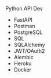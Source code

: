 Python API Dev
- FastAPI
- Postman
- PostgreSQL
- SQL
- SQLAlchemy
- JWT/OAuth2
- Alembic
- Heroku
- Docker